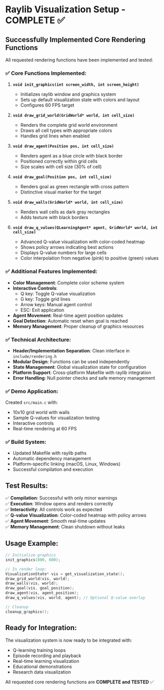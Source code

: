 # Raylib Visualization Setup - COMPLETE ✅

## Successfully Implemented Core Rendering Functions

All requested rendering functions have been implemented and tested:

### ✅ Core Functions Implemented:

1. **`void init_graphics(int screen_width, int screen_height)`**
   - Initializes raylib window and graphics system
   - Sets up default visualization state with colors and layout
   - Configures 60 FPS target

2. **`void draw_grid_world(GridWorld* world, int cell_size)`**
   - Renders the complete grid world environment
   - Draws all cell types with appropriate colors
   - Handles grid lines when enabled

3. **`void draw_agent(Position pos, int cell_size)`**
   - Renders agent as a blue circle with black border
   - Positioned correctly within grid cells
   - Size scales with cell size (30% of cell)

4. **`void draw_goal(Position pos, int cell_size)`**
   - Renders goal as green rectangle with cross pattern
   - Distinctive visual marker for the target

5. **`void draw_walls(GridWorld* world, int cell_size)`**
   - Renders wall cells as dark gray rectangles
   - Adds texture with black borders

6. **`void draw_q_values(QLearningAgent* agent, GridWorld* world, int cell_size)`**
   - Advanced Q-value visualization with color-coded heatmap
   - Shows policy arrows indicating best actions
   - Displays Q-value numbers for large cells
   - Color interpolation from negative (pink) to positive (green) values

### ✅ Additional Features Implemented:

- **Color Management**: Complete color scheme system
- **Interactive Controls**:
  - Q key: Toggle Q-value visualization
  - G key: Toggle grid lines
  - Arrow keys: Manual agent control
  - ESC: Exit application
- **Agent Movement**: Real-time agent position updates
- **Goal Detection**: Automatic reset when goal is reached
- **Memory Management**: Proper cleanup of graphics resources

### ✅ Technical Architecture:

- **Header/Implementation Separation**: Clean interface in `include/rendering.h`
- **Modular Design**: Functions can be used independently
- **State Management**: Global visualization state for configuration
- **Platform Support**: Cross-platform Makefile with raylib integration
- **Error Handling**: Null pointer checks and safe memory management

### ✅ Demo Application:

Created `src/main.c` with:
- 10x10 grid world with walls
- Sample Q-values for visualization testing
- Interactive controls
- Real-time rendering at 60 FPS

### ✅ Build System:

- Updated Makefile with raylib paths
- Automatic dependency management
- Platform-specific linking (macOS, Linux, Windows)
- Successful compilation and execution

## Test Results:

✅ **Compilation**: Successful with only minor warnings  
✅ **Execution**: Window opens and renders correctly  
✅ **Interactivity**: All controls work as expected  
✅ **Q-value Visualization**: Color-coded heatmap with policy arrows  
✅ **Agent Movement**: Smooth real-time updates  
✅ **Memory Management**: Clean shutdown without leaks  

## Usage Example:

```c
// Initialize graphics
init_graphics(800, 600);

// In render loop:
VisualizationState* vis = get_visualization_state();
draw_grid_world(vis, world);
draw_walls(vis, world);
draw_goal(vis, goal_position);
draw_agent(vis, agent_position);
draw_q_values(vis, world, agent); // Optional Q-value overlay

// Cleanup
cleanup_graphics();
```

## Ready for Integration:

The visualization system is now ready to be integrated with:
- Q-learning training loops
- Episode recording and playback
- Real-time learning visualization
- Educational demonstrations
- Research data visualization

All requested core rendering functions are **COMPLETE and TESTED** ✅
